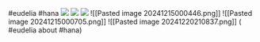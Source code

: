 #eudelia #hana 
**![](https://lh7-rt.googleusercontent.com/docsz/AD_4nXfCMN8AE1NX7DBx4DrryR_r24f_UbTQFro-bLc5zvBFYp9kD3-V2mGy7B_ICCDvW-bquZoCGmsHdrDay0VAgOQd1tYtdFc7La3gsmLHRu79RvLOtrCagtUj_dzuii_ws9lB0uLiug?key=ArE9gjGx41F-QdnnpTPqXmu4)**
**![](https://lh7-rt.googleusercontent.com/docsz/AD_4nXcpzupwA_OZ9fUCfr2-dOnvDmBrSZiKjlicWDZIQ_KR-g3aCxoIb0wq2GdlS7IYZlB8l8xLn6WCOeORvcEisBxO3JkVmOWpGqcDvUBeN_7miiLl2tdMg4SV7aBAkIpMEFnp3NsKSA?key=ArE9gjGx41F-QdnnpTPqXmu4)**
**![](https://lh7-rt.googleusercontent.com/docsz/AD_4nXcRCPHKxJ7MUIWTjqYx4nPcEKjDKAP6MDHq4qBrM0-Ht_kB8g8pQH1Siu6t1YpvJjofK18qCE-cFkQwA4CMvzTMjosIpAHJTuNQ8C2mi22XGPGQC4ajcLApUzYQHbDnvaDwL_If5w?key=ArE9gjGx41F-QdnnpTPqXmu4)**
![[Pasted image 20241215000446.png]]
![[Pasted image 20241215000705.png]]
![[Pasted image 20241220210837.png]]
( #eudelia about #hana)
